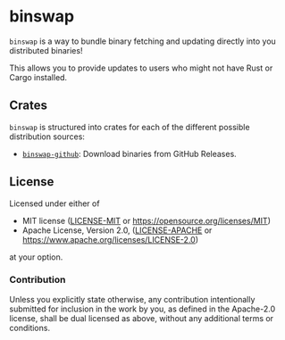 # binswap

`binswap` is a way to bundle binary fetching and updating directly into you distributed binaries!

This allows you to provide updates to users who might not have Rust or Cargo installed.

## Crates

`binswap` is structured into crates for each of the different possible distribution sources:

- [`binswap-github`](https://crates.io/crates/binswap-github): Download binaries from GitHub Releases.

## License

Licensed under either of

* MIT license ([LICENSE-MIT](LICENSE-MIT) or https://opensource.org/licenses/MIT)
* Apache License, Version 2.0, ([LICENSE-APACHE](LICENSE-APACHE) or https://www.apache.org/licenses/LICENSE-2.0)

at your option.

### Contribution

Unless you explicitly state otherwise, any contribution intentionally
submitted for inclusion in the work by you, as defined in the Apache-2.0
license, shall be dual licensed as above, without any additional terms or
conditions.
